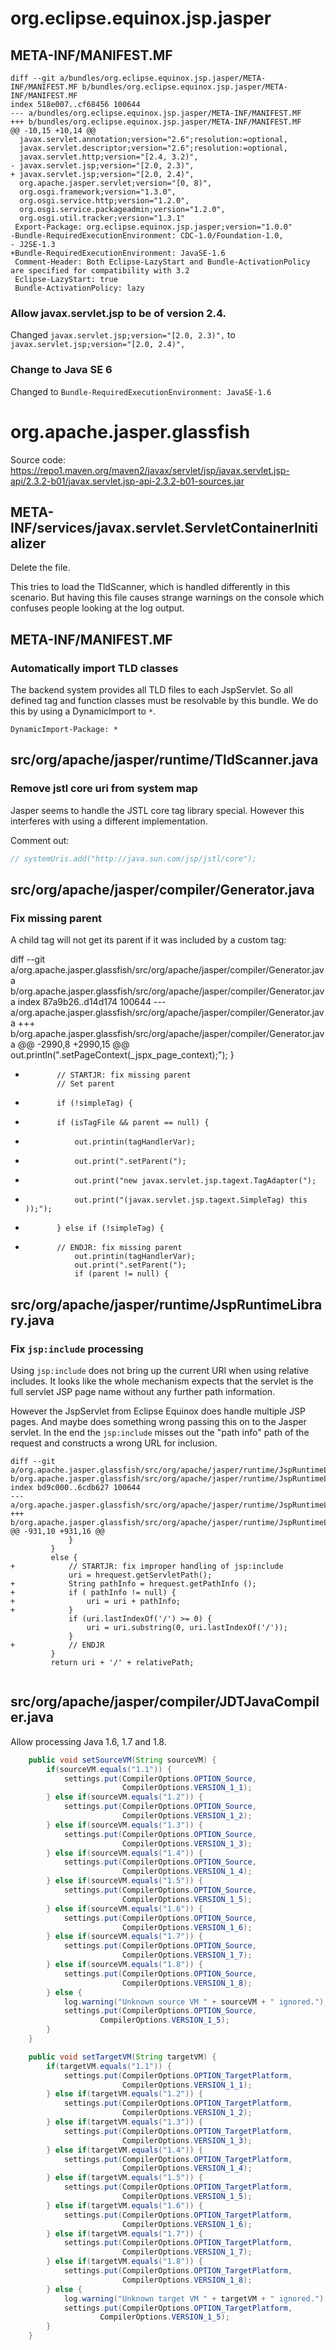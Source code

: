 # org.eclipse.equinox.jsp.jasper

## META-INF/MANIFEST.MF

```
diff --git a/bundles/org.eclipse.equinox.jsp.jasper/META-INF/MANIFEST.MF b/bundles/org.eclipse.equinox.jsp.jasper/META-INF/MANIFEST.MF
index 518e007..cf68456 100644
--- a/bundles/org.eclipse.equinox.jsp.jasper/META-INF/MANIFEST.MF
+++ b/bundles/org.eclipse.equinox.jsp.jasper/META-INF/MANIFEST.MF
@@ -10,15 +10,14 @@
  javax.servlet.annotation;version="2.6";resolution:=optional,
  javax.servlet.descriptor;version="2.6";resolution:=optional,
  javax.servlet.http;version="[2.4, 3.2)",
- javax.servlet.jsp;version="[2.0, 2.3)",
+ javax.servlet.jsp;version="[2.0, 2.4)",
  org.apache.jasper.servlet;version="[0, 8)",
  org.osgi.framework;version="1.3.0",
  org.osgi.service.http;version="1.2.0",
  org.osgi.service.packageadmin;version="1.2.0",
  org.osgi.util.tracker;version="1.3.1"
 Export-Package: org.eclipse.equinox.jsp.jasper;version="1.0.0"
-Bundle-RequiredExecutionEnvironment: CDC-1.0/Foundation-1.0,
- J2SE-1.3
+Bundle-RequiredExecutionEnvironment: JavaSE-1.6
 Comment-Header: Both Eclipse-LazyStart and Bundle-ActivationPolicy are specified for compatibility with 3.2
 Eclipse-LazyStart: true
 Bundle-ActivationPolicy: lazy
```

### Allow javax.servlet.jsp to be of version 2.4. 

Changed `javax.servlet.jsp;version="[2.0, 2.3)",`  to `javax.servlet.jsp;version="[2.0, 2.4)",` 

### Change to Java SE 6

Changed to `Bundle-RequiredExecutionEnvironment: JavaSE-1.6`

# org.apache.jasper.glassfish

Source code: https://repo1.maven.org/maven2/javax/servlet/jsp/javax.servlet.jsp-api/2.3.2-b01/javax.servlet.jsp-api-2.3.2-b01-sources.jar

## META-INF/services/javax.servlet.ServletContainerInitializer

Delete the file.

This tries to load the TldScanner, which is handled differently in this scenario.
But having this file causes strange warnings on the console which confuses people looking at
the log output. 

## META-INF/MANIFEST.MF

### Automatically import TLD classes

The backend system provides all TLD files to each JspServlet. So all defined tag and function
classes must be resolvable by this bundle. We do this by using a DynamicImport to `*`.

```
DynamicImport-Package: *
```

## src/org/apache/jasper/runtime/TldScanner.java

### Remove jstl core uri from system map

Jasper seems to handle the JSTL core tag library special. However this interferes with
using a different implementation.

Comment out:

```java
// systemUris.add("http://java.sun.com/jsp/jstl/core");
```

## src/org/apache/jasper/compiler/Generator.java

### Fix missing parent

A child tag will not get its parent if it was included by a custom tag:

diff --git a/org.apache.jasper.glassfish/src/org/apache/jasper/compiler/Generator.java b/org.apache.jasper.glassfish/src/org/apache/jasper/compiler/Generator.java
index 87a9b26..d14d174 100644
--- a/org.apache.jasper.glassfish/src/org/apache/jasper/compiler/Generator.java
+++ b/org.apache.jasper.glassfish/src/org/apache/jasper/compiler/Generator.java
@@ -2990,8 +2990,15 @@
                 out.println(".setPageContext(_jspx_page_context);");
             }
 
+            // STARTJR: fix missing parent
             // Set parent
-            if (!simpleTag) {
+            if (isTagFile && parent == null) {
+                out.printin(tagHandlerVar);
+                out.print(".setParent(");
+                out.print("new javax.servlet.jsp.tagext.TagAdapter(");
+                out.print("(javax.servlet.jsp.tagext.SimpleTag) this ));");
+            } else if (!simpleTag) {
+            // ENDJR: fix missing parent
                 out.printin(tagHandlerVar);
                 out.print(".setParent(");
                 if (parent != null) {

## src/org/apache/jasper/runtime/JspRuntimeLibrary.java

### Fix `jsp:include` processing

Using `jsp:include` does not bring up the current URI when using relative includes.
It looks like the whole mechanism expects that the servlet is the full servlet JSP page
name without any further path information.

However the JspServlet from Eclipse Equinox does handle multiple JSP pages. And maybe
does something wrong passing this on to the Jasper servlet. In the end the `jsp:include` misses
out the "path info" path of the request and constructs a wrong URL for inclusion.

```
diff --git a/org.apache.jasper.glassfish/src/org/apache/jasper/runtime/JspRuntimeLibrary.java b/org.apache.jasper.glassfish/src/org/apache/jasper/runtime/JspRuntimeLibrary.java
index bd9c000..6cdb627 100644
--- a/org.apache.jasper.glassfish/src/org/apache/jasper/runtime/JspRuntimeLibrary.java
+++ b/org.apache.jasper.glassfish/src/org/apache/jasper/runtime/JspRuntimeLibrary.java
@@ -931,10 +931,16 @@
             }
         }
         else {
+            // STARTJR: fix improper handling of jsp:include
             uri = hrequest.getServletPath();
+            String pathInfo = hrequest.getPathInfo ();
+            if ( pathInfo != null) {
+                uri = uri + pathInfo;
+            }
             if (uri.lastIndexOf('/') >= 0) {
                 uri = uri.substring(0, uri.lastIndexOf('/'));
             }
+            // ENDJR
         }
         return uri + '/' + relativePath;
 

``` 

## src/org/apache/jasper/compiler/JDTJavaCompiler.java

Allow processing Java 1.6, 1.7 and 1.8.

```java
    public void setSourceVM(String sourceVM) {
        if(sourceVM.equals("1.1")) {
            settings.put(CompilerOptions.OPTION_Source,
                         CompilerOptions.VERSION_1_1);
        } else if(sourceVM.equals("1.2")) {
            settings.put(CompilerOptions.OPTION_Source,
                         CompilerOptions.VERSION_1_2);
        } else if(sourceVM.equals("1.3")) {
            settings.put(CompilerOptions.OPTION_Source,
                         CompilerOptions.VERSION_1_3);
        } else if(sourceVM.equals("1.4")) {
            settings.put(CompilerOptions.OPTION_Source,
                         CompilerOptions.VERSION_1_4);
        } else if(sourceVM.equals("1.5")) {
            settings.put(CompilerOptions.OPTION_Source,
                         CompilerOptions.VERSION_1_5);
        } else if(sourceVM.equals("1.6")) {
            settings.put(CompilerOptions.OPTION_Source,
                         CompilerOptions.VERSION_1_6);
        } else if(sourceVM.equals("1.7")) {
            settings.put(CompilerOptions.OPTION_Source,
                         CompilerOptions.VERSION_1_7);
        } else if(sourceVM.equals("1.8")) {
            settings.put(CompilerOptions.OPTION_Source,
                         CompilerOptions.VERSION_1_8);
        } else {
            log.warning("Unknown source VM " + sourceVM + " ignored.");
            settings.put(CompilerOptions.OPTION_Source,
                    CompilerOptions.VERSION_1_5);
        }
    }

    public void setTargetVM(String targetVM) {
        if(targetVM.equals("1.1")) {
            settings.put(CompilerOptions.OPTION_TargetPlatform,
                         CompilerOptions.VERSION_1_1);
        } else if(targetVM.equals("1.2")) {
            settings.put(CompilerOptions.OPTION_TargetPlatform,
                         CompilerOptions.VERSION_1_2);
        } else if(targetVM.equals("1.3")) {
            settings.put(CompilerOptions.OPTION_TargetPlatform,
                         CompilerOptions.VERSION_1_3);
        } else if(targetVM.equals("1.4")) {
            settings.put(CompilerOptions.OPTION_TargetPlatform,
                         CompilerOptions.VERSION_1_4);
        } else if(targetVM.equals("1.5")) {
            settings.put(CompilerOptions.OPTION_TargetPlatform,
                         CompilerOptions.VERSION_1_5);
        } else if(targetVM.equals("1.6")) {
            settings.put(CompilerOptions.OPTION_TargetPlatform,
                         CompilerOptions.VERSION_1_6);
        } else if(targetVM.equals("1.7")) {
            settings.put(CompilerOptions.OPTION_TargetPlatform,
                         CompilerOptions.VERSION_1_7);
        } else if(targetVM.equals("1.8")) {
            settings.put(CompilerOptions.OPTION_TargetPlatform,
                         CompilerOptions.VERSION_1_8);
        } else {
            log.warning("Unknown target VM " + targetVM + " ignored.");
            settings.put(CompilerOptions.OPTION_TargetPlatform,
                    CompilerOptions.VERSION_1_5);
        }
    }
    
```
